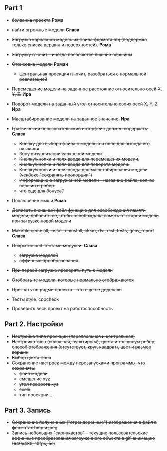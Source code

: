 ## Part 1

- ~~болванка проекта~~ **Рома**
- ~~найти огромные модели~~ **Слава**
- ~~Загрузка каркасной модель из файла формата obj (поддержка только списка вершин и поверхностей).~~ **Рома**
- ~~Загрузку глючит - иногда появляются лишние вершины~~
- ~~Отрисовка модели~~ **Роман**
    - ~~Центральная проекция глючит, разобраться с нормальной реализацией~~
- ~~Перемещение модели на заданное расстояние относительно осей X, Y, Z.~~ **Ира**
- ~~Поворот модели на заданный угол относительно своих осей X, Y, Z~~ **Ира**
- ~~Масштабирование модели на заданное значение.~~ **Ира**
- ~~Графический пользовательский интерфейс должен содержать:~~ **Слава**
    - ~~Кнопку для выбора файла с моделью и поле для вывода его названия.~~
    - ~~Зону визуализации каркасной модели.~~
    - ~~Кнопку/кнопки и поля ввода для перемещения модели.~~
    - ~~Кнопку/кнопки и поля ввода для поворота модели.~~
    - ~~Кнопку/кнопки и поля ввода для масштабирования модели (чекбокс "сохранять пропорции")~~
    - ~~Информацию о загруженной модели - название файла, кол-во вершин и ребер.~~
    - ~~что еще для бонуса?~~
- Поключение мыши **Рома**
- ~~Дописать в сишный файл функцию для освобождения памяти модели, добавить ее, чтобы освобождала память от старой модели при загрузке новой модели~~

- ~~Makefile цели: all, install, uninstall, clean, dvi, dist, tests, gcov_report~~ **Слава**
- ~~Покрытие unit-тестами модулей:~~ **Cлава**
    - ~~загрузка моделей~~
    - ~~аффинные преобразования~~
- ~~При первой загрузке проверять путь к модели~~
- ~~Отобрать те модели, которые нормально отображаются~~
- ~~Прогнать по ридми проекта - что еще не доделали~~
- Тесты style, cppcheck
- Проверить весь проект на работоспособность


## Part 2. Настройки

 - ~~Настройка типа проекции (параллельная и центральная)~~
 - ~~Настройка типа (сплошная, пунктирная), цвета и толщинуы ребер, способ отображения (отсутствует, круг, квадрат), цвет и размер вершин~~
 - ~~Выбор цвета фона~~
 - ~~Сохранение настроек между перезапусками программы, что сохранять:~~
    - ~~файл модели~~
    - ~~смещение xyz~~
    - ~~угол поворота xyz~~
    - ~~scale~~
    - ~~тип проекции...~~

 ## Part 3. Запись

 - ~~Сохранение полученных ("отрендеренные") изображения в файл в форматах bmp и jpeg~~
 - ~~Запись небольших "скринкастов" - текущие пользовательские аффинные преобразования загруженного объекта в gif-анимацию (640x480, 10fps, 5s)~~
